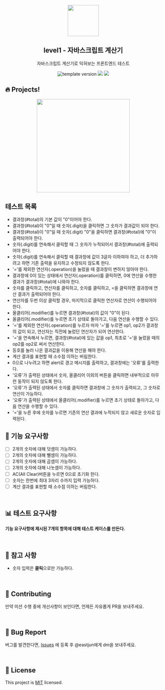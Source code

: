 <p align="middle" >
  <img width="100px;" src="https://github.com/woowacourse/javascript-calculator/blob/main/src/images/calculator.png?raw=true"/>
</p>
<h2 align="middle">level1 - 자바스크립트 계산기</h2>
<p align="middle">자바스크립트 계산기로 익혀보는 프론트엔드 테스트</p>
<p align="middle">
<img src="https://img.shields.io/badge/version-1.0.0-blue?style=flat-square" alt="template version"/>
<img src="https://img.shields.io/badge/language-html-blue.svg?style=flat-square"/>
<a href="https://github.com/daybrush/moveable/blob/master/LICENSE" target="_blank">
  <img src="https://img.shields.io/github/license/daybrush/moveable.svg?style=flat-square&label=license&color=08CE5D"/>
  </a>
</p>

## 🔥 Projects!

<p align="middle">
  <img width="300" src="https://techcourse-storage.s3.ap-northeast-2.amazonaws.com/805329299a1a43c4850c410a545caf24">
</p>

## 테스트 목록

- 결과창(#total)의 기본 값이 "0"이어야 한다.
- 결과창(#total)이 "0"일 때 숫자(.digit)을 클릭하면 그 숫자가 결과값이 되야 한다.
- 결과창(#total)이 "0"일 때 숫자(.digit) "0"을 클릭하면 결과창(#total)에 "0"이 출력되어야 한다.
- 숫자(.digit)를 연속해서 클릭할 때 그 숫자가 누적되어서 결과창(#total)에 출력되어야 한다.
- 숫자(.digit)를 연속해서 클릭할 때 결과창에 값이 3글자 이하여야 하고, 더 추가하려고 하면 기존 출력을 유지하고 수정되지 않도록 한다.
- '='를 제외한 연산자(.operation)을 눌렀을 때 결과창이 변하지 않아야 한다.
- 결과창에 0이 있는 상태에서 연산자(.operation)를 클릭하면, 0에 연산을 수행한 결과가 결과창(#total)에 나와야 한다.
- 숫자를 클릭하고, 연산자를 클릭하고, 숫자를 클릭하고, =을 클릭하면 결과창에 연산 결과가 출력되어야 한다.
- 연산자를 두번 이상 클릭할 경우, 마지막으로 클릭한 연산자로 연산이 수행되어야 한다.
- 올클리어(.modifier)를 누르면 결과창(#total)의 값이 "0"이 된다.
- 올클리어(.modifier)를 누르면 초기 상태로 돌아가고, 다음 연산을 수행할 수 있다.
- '='를 제외한 연산자(.operation)를 누르자 마자 '='를 누르면 op1, op2가 결과창의 값이 되고, 연산자는 직전에 눌렀던 연산자가 되어 연산한다.
- '='을 연속해서 누르면, 결과창(#total)에 있는 값을 op1, 최초로 '='을 눌렀을 때의 op2를 op2로 써서 연산한다.
- 등호를 눌러 나온 결과값을 이용해 연산을 해야 한다.
- 계산 결과를 표현할 때 소수점 이하는 버림한다.
- 0으로 나누려고 하면 alert로 경고 메시지를 출력하고, 결과창에는 '오류'를 출력한다.
- '오류'가 출력된 상태에서 숫자, 올클리어 이외의 버튼을 클릭하면 내부적으로 아무런 동작이 되지 않도록 한다.
- '오류'가 출력된 상태에서 숫자를 클릭하면 결과창에 그 숫자가 출력되고, 그 숫자로 연산이 가능하다.
- '오류'가 출력된 상태에서 올클리어(.modifier)를 누르면 초기 상태로 돌아가고, 다음 연산을 수행할 수 있다.
- '='을 누른 후에 숫자를 누르면 기존의 연산 결과에 누적되지 않고 새로운 숫자로 입력된다.

## 🎯 기능 요구사항

- [ ] 2개의 숫자에 대해 덧셈이 가능하다.
- [ ] 2개의 숫자에 대해 뺄셈이 가능하다.
- [ ] 2개의 숫자에 대해 곱셈이 가능하다.
- [ ] 2개의 숫자에 대해 나눗셈이 가능하다.
- [ ] AC(All Clear)버튼을 누르면 0으로 초기화 한다.
- [ ] 숫자는 한번에 최대 3자리 수까지 입력 가능하다.
- [ ] 계산 결과를 표현할 때 소수점 이하는 버림한다.

<br/>

## 📊 테스트 요구사항

**기능 요구사항에 제시된 7개의 항목에 대해 테스트 케이스를 만든다.**

<br/>

## 📄 참고 사항

- 숫자 입력은 **클릭**으로만 가능하다.

<br/>

## 👏 Contributing

만약 미션 수행 중에 개선사항이 보인다면, 언제든 자유롭게 PR을 보내주세요.

<br/>

## 🐞 Bug Report

버그를 발견한다면, [Issues](https://github.com/woowacourse/javascript-calculator/issues) 에 등록 후 @eastjun에게 dm을 보내주세요.

<br/>

## 📝 License

This project is [MIT](https://github.com/woowacourse/javascript-calculator/blob/master/LICENSE) licensed.
